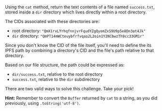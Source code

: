 Using the `cat` method, return the text contents of a file named `success.txt`, stored inside a `dir` directory which lives directly within a root directory.

The CIDs associated with these directories are:

* root directory: `"QmX1rvLYrhqfnnjvrFqudYZgQyomZxS9U9p5e8Dn3ot4Jk"`
* `dir` directory: `"QmPT14mWCteuybfrfvqas2L2oin1Y2NCbwzTh9cc33GM1r"`

Since you don't know the CID of the file itself, you'll need to define the its IPFS path by combining a directory's CID and the file's path relative to that directory.

Based on our file structure, the path could be expressed as:

* `dir/success.txt`, relative to the root directory
* `success.txt`, relative to the `dir` subdirectory

There are two valid ways to solve this challenge. Take your pick!

**Hint:** Remember to convert the `Buffer` returned by `cat` to a string, as you did previously, using `.toString('utf-8')`.
